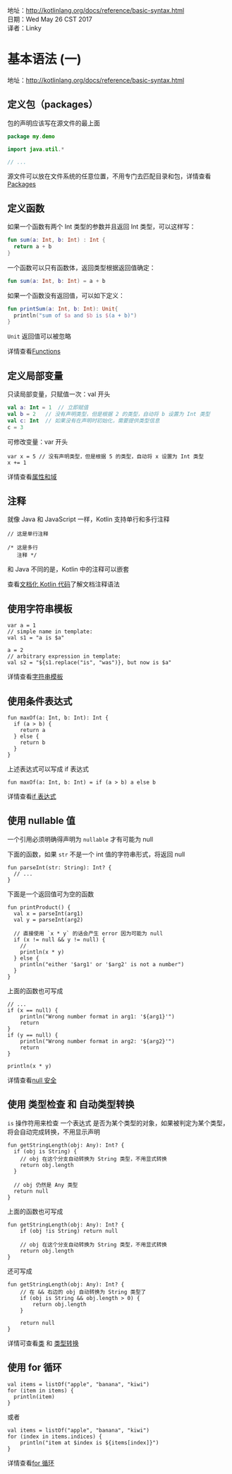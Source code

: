
地址：http://kotlinlang.org/docs/reference/basic-syntax.html<br />
日期：Wed May 26 CST 2017<br />
译者：Linky<br />

# 基本语法  (一)

地址：http://kotlinlang.org/docs/reference/basic-syntax.html

## 定义包（packages）

包的声明应该写在源文件的最上面

```kotlin
package my.demo

import java.util.*

// ...
```

源文件可以放在文件系统的任意位置，不用专门去匹配目录和包，详情查看[Packages](http://kotlinlang.org/docs/reference/packages.html)

## 定义函数

如果一个函数有两个 Int 类型的参数并且返回 Int 类型，可以这样写：
```kotlin
fun sum(a: Int, b: Int) : Int {
  return a + b
}
```

一个函数可以只有函数体，返回类型根据返回值确定：

```kotlin
fun sum(a: Int, b: Int) = a + b
```

如果一个函数没有返回值，可以如下定义：
```kotlin
fun printSum(a: Int, b: Int): Unit{
  println("sum of $a and $b is $(a + b)")
}
```
`Unit` 返回值可以被忽略

详情查看[Functions](http://kotlinlang.org/docs/reference/functions.html)

## 定义局部变量

只读局部变量，只赋值一次：val 开头
```kotlin
val a: Int = 1  // 立即赋值
val b = 2  	// 没有声明类型，但是根据 2 的类型，自动将 b 设置为 Int 类型
val c: Int 	// 如果没有在声明时初始化，需要提供类型信息
c = 3
```

可修改变量：var 开头

```
var x = 5 // 没有声明类型，但是根据 5 的类型，自动将 x 设置为 Int 类型
x += 1
```

详情查看[属性和域](http://kotlinlang.org/docs/reference/properties.html)

## 注释

就像 Java 和 JavaScript 一样，Kotlin 支持单行和多行注释

```
// 这是单行注释

/* 这是多行
   注释 */
```

和 Java 不同的是，Kotlin 中的注释可以嵌套

查看[文档化 Kotlin 代码](http://kotlinlang.org/docs/reference/kotlin-doc.html)了解文档注释语法

## 使用字符串模板
```
var a = 1
// simple name in template:
val s1 = "a is $a" 

a = 2
// arbitrary expression in template:
val s2 = "${s1.replace("is", "was")}, but now is $a"
```
详情查看[字符串模板](http://kotlinlang.org/docs/reference/basic-types.html#string-templates)


## 使用条件表达式

```
fun maxOf(a: Int, b: Int): Int {
  if (a > b) {
    return a
  } else {
    return b
  }
}
```

上述表达式可以写成 if 表达式

```
fun maxOf(a: Int, b: Int) = if (a > b) a else b
```

详情查看[if 表达式](http://kotlinlang.org/docs/reference/control-flow.html#if-expression)


## 使用 nullable 值

一个引用必须明确得声明为 `nullable` 才有可能为 null

下面的函数，如果 `str` 不是一个 int 值的字符串形式，将返回 null

```
fun parseInt(str: String): Int? {
  // ...
}
```

下面是一个返回值可为空的函数

```
fun printProduct() {
  val x = parseInt(arg1)
  val y = parseInt(arg2)

  // 直接使用 `x * y` 的话会产生 error 因为可能为 null
  if (x != null && y != null) {
    // 
    println(x * y)
  } else {
    println("either '$arg1' or '$arg2' is not a number")
  }
}
```

上面的函数也可写成

```
// ...
if (x == null) {
    println("Wrong number format in arg1: '${arg1}'")
    return
}
if (y == null) {
    println("Wrong number format in arg2: '${arg2}'")
    return
}

println(x * y)
```

详情查看[null 安全](http://kotlinlang.org/docs/reference/null-safety.html)

## 使用 类型检查 和 自动类型转换

`is` 操作符用来检查 一个表达式 是否为某个类型的对象，如果被判定为某个类型，将会自动完成转换，不用显示声明

```
fun getStringLength(obj: Any): Int? {
  if (obj is String) {
    // obj 在这个分支自动转换为 String 类型，不用显式转换
    return obj.length
  }

  // obj 仍然是 Any 类型
  return null
}
```

上面的函数也可写成

```
fun getStringLength(obj: Any): Int? {
    if (obj !is String) return null

    // obj 在这个分支自动转换为 String 类型，不用显式转换
    return obj.length
}
```

还可写成

```
fun getStringLength(obj: Any): Int? {
    // 在 && 右边的 obj 自动转换为 String 类型了
    if (obj is String && obj.length > 0) {
        return obj.length
    }

    return null
}
```

详情可查看[类](http://kotlinlang.org/docs/reference/classes.html) 和 [类型转换](http://kotlinlang.org/docs/reference/typecasts.html)


## 使用 for 循环

```
val items = listOf("apple", "banana", "kiwi")
for (item in items) {
  println(item)
}
```

或者

```
val items = listOf("apple", "banana", "kiwi")
for (index in items.indices) {
    println("item at $index is ${items[index]}")
}
```

详情查看[for 循环](http://kotlinlang.org/docs/reference/control-flow.html#for-loops)

